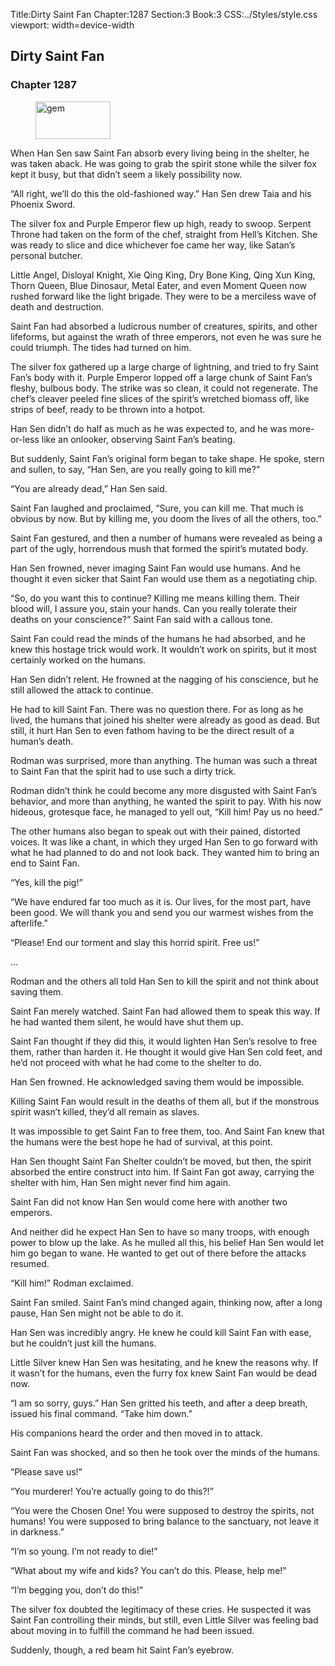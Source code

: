 Title:Dirty Saint Fan 
Chapter:1287 
Section:3 
Book:3 
CSS:../Styles/style.css 
viewport: width=device-width
  
## Dirty Saint Fan
### Chapter 1287
  
<figure>
	<img src="../Images/gem.gif" alt="gem" id="gem" width="120" height="60" />
</figure>
  

  
When Han Sen saw Saint Fan absorb every living being in the shelter, he was taken aback. He was going to grab the spirit stone while the silver fox kept it busy, but that didn’t seem a likely possibility now.

“All right, we’ll do this the old-fashioned way.” Han Sen drew Taia and his Phoenix Sword.

The silver fox and Purple Emperor flew up high, ready to swoop. Serpent Throne had taken on the form of the chef, straight from Hell’s Kitchen. She was ready to slice and dice whichever foe came her way, like Satan’s personal butcher.

Little Angel, Disloyal Knight, Xie Qing King, Dry Bone King, Qing Xun King, Thorn Queen, Blue Dinosaur, Metal Eater, and even Moment Queen now rushed forward like the light brigade. They were to be a merciless wave of death and destruction.

Saint Fan had absorbed a ludicrous number of creatures, spirits, and other lifeforms, but against the wrath of three emperors, not even he was sure he could triumph. The tides had turned on him.

The silver fox gathered up a large charge of lightning, and tried to fry Saint Fan’s body with it. Purple Emperor lopped off a large chunk of Saint Fan’s fleshy, bulbous body. The strike was so clean, it could not regenerate. The chef’s cleaver peeled fine slices of the spirit’s wretched biomass off, like strips of beef, ready to be thrown into a hotpot.

Han Sen didn’t do half as much as he was expected to, and he was more-or-less like an onlooker, observing Saint Fan’s beating.

But suddenly, Saint Fan’s original form began to take shape. He spoke, stern and sullen, to say, “Han Sen, are you really going to kill me?”

“You are already dead,” Han Sen said.

Saint Fan laughed and proclaimed, “Sure, you can kill me. That much is obvious by now. But by killing me, you doom the lives of all the others, too.”

Saint Fan gestured, and then a number of humans were revealed as being a part of the ugly, horrendous mush that formed the spirit’s mutated body.

Han Sen frowned, never imaging Saint Fan would use humans. And he thought it even sicker that Saint Fan would use them as a negotiating chip.

“So, do you want this to continue? Killing me means killing them. Their blood will, I assure you, stain your hands. Can you really tolerate their deaths on your conscience?” Saint Fan said with a callous tone.

Saint Fan could read the minds of the humans he had absorbed, and he knew this hostage trick would work. It wouldn’t work on spirits, but it most certainly worked on the humans.

Han Sen didn’t relent. He frowned at the nagging of his conscience, but he still allowed the attack to continue.

He had to kill Saint Fan. There was no question there. For as long as he lived, the humans that joined his shelter were already as good as dead. But still, it hurt Han Sen to even fathom having to be the direct result of a human’s death.

Rodman was surprised, more than anything. The human was such a threat to Saint Fan that the spirit had to use such a dirty trick.

Rodman didn’t think he could become any more disgusted with Saint Fan’s behavior, and more than anything, he wanted the spirit to pay. With his now hideous, grotesque face, he managed to yell out, “Kill him! Pay us no heed.”

The other humans also began to speak out with their pained, distorted voices. It was like a chant, in which they urged Han Sen to go forward with what he had planned to do and not look back. They wanted him to bring an end to Saint Fan.

“Yes, kill the pig!”

“We have endured far too much as it is. Our lives, for the most part, have been good. We will thank you and send you our warmest wishes from the afterlife.”

“Please! End our torment and slay this horrid spirit. Free us!”

…

Rodman and the others all told Han Sen to kill the spirit and not think about saving them.

Saint Fan merely watched. Saint Fan had allowed them to speak this way. If he had wanted them silent, he would have shut them up.

Saint Fan thought if they did this, it would lighten Han Sen’s resolve to free them, rather than harden it. He thought it would give Han Sen cold feet, and he’d not proceed with what he had come to the shelter to do.

Han Sen frowned. He acknowledged saving them would be impossible.

Killing Saint Fan would result in the deaths of them all, but if the monstrous spirit wasn’t killed, they’d all remain as slaves.

It was impossible to get Saint Fan to free them, too. And Saint Fan knew that the humans were the best hope he had of survival, at this point.

Han Sen thought Saint Fan Shelter couldn’t be moved, but then, the spirit absorbed the entire construct into him. If Saint Fan got away, carrying the shelter with him, Han Sen might never find him again.

Saint Fan did not know Han Sen would come here with another two emperors.

And neither did he expect Han Sen to have so many troops, with enough power to blow up the lake. As he mulled all this, his belief Han Sen would let him go began to wane. He wanted to get out of there before the attacks resumed.

“Kill him!” Rodman exclaimed.

Saint Fan smiled. Saint Fan’s mind changed again, thinking now, after a long pause, Han Sen might not be able to do it.

Han Sen was incredibly angry. He knew he could kill Saint Fan with ease, but he couldn’t just kill the humans.

Little Silver knew Han Sen was hesitating, and he knew the reasons why. If it wasn’t for the humans, even the furry fox knew Saint Fan would be dead now.

“I am so sorry, guys.” Han Sen gritted his teeth, and after a deep breath, issued his final command. “Take him down.”

His companions heard the order and then moved in to attack.

Saint Fan was shocked, and so then he took over the minds of the humans.

“Please save us!”

“You murderer! You’re actually going to do this?!”

“You were the Chosen One! You were supposed to destroy the spirits, not humans! You were supposed to bring balance to the sanctuary, not leave it in darkness.”

“I’m so young. I’m not ready to die!”

“What about my wife and kids? You can’t do this. Please, help me!”

“I’m begging you, don’t do this!”

The silver fox doubted the legitimacy of these cries. He suspected it was Saint Fan controlling their minds, but still, even Little Silver was feeling bad about moving in to fulfill the command he had been issued.

Suddenly, though, a red beam hit Saint Fan’s eyebrow.